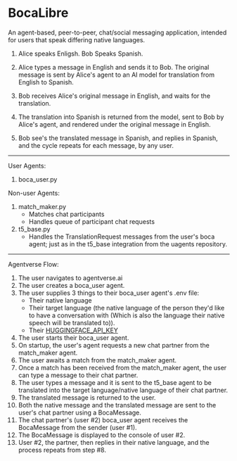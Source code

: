 # BocaLibre

An agent-based, peer-to-peer, chat/social messaging application, intended for users that speak differing native languages.

1. Alice speaks Enligsh. Bob Speaks Spanish.

2. Alice types a message in English and sends it to Bob. The original message is sent by Alice's agent to an AI model for translation from English to Spanish.

3. Bob receives Alice's original message in English, and waits for the translation.

4. The translation into Spanish is returned from the model, sent to Bob by Alice's agent, and rendered under the original message in English.

5. Bob see's the translated message in Spanish, and replies in Spanish, and the cycle repeats for each message, by any user.

---

User Agents:

1. boca_user.py

Non-user Agents:

1. match_maker.py
    - Matches chat participants
    - Handles queue of participant chat requests
2. t5_base.py
    - Handles the TranslationRequest messages from the user's boca agent; just as in the t5_base integration from the uagents repository.

---

Agentverse Flow:

1. The user navigates to agentverse.ai
2. The user creates a boca_user agent.
3. The user supplies 3 things to their boca_user agent's .env file:
    - Their native language
    - Their target language (the native language of the person they'd like to have a conversation with (Which is also the language their native speech will be translated to)).
    - Their [HUGGINGFACE_API_KEY](https://huggingface.co/settings/tokens)
4. The user starts their boca_user agent.
5. On startup, the user's agent requests a new chat partner from the match_maker agent.
6. The user awaits a match from the match_maker agent.
7. Once a match has been received from the match_maker agent, the user can type a message to their chat partner.
8. The user types a message and it is sent to the t5_base agent to be translated into the target language/native language of their chat partner.
9. The translated message is returned to the user.
10. Both the native message and the translated message are sent to the user's chat partner using a BocaMessage.
11. The chat partner's (user #2) boca_user agent receives the BocaMessage from the sender (user #1).
12. The BocaMessage is displayed to the console of user #2.
13. User #2, the partner, then replies in their native language, and the process repeats from step #8.
